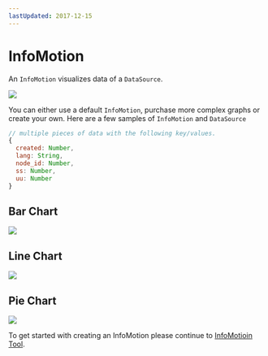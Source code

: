 ```yaml
---
lastUpdated: 2017-12-15
---
```


# InfoMotion

An `InfoMotion` visualizes data of a `DataSource`.

![](/_asset/images/InfoMotion/enebular-developers-aboutinfotype.png)

You can either use a default `InfoMotion`, purchase more complex graphs or create your own.
Here are a few samples of `InfoMotion` and `DataSource`

```javascript
// multiple pieces of data with the following key/values.
{
  created: Number,
  lang: String,
  node_id: Number,
  ss: Number,
  uu: Number
}

```

## Bar Chart
![](/_asset/images/InfoMotion/enebular-developers-template-bar.png)

## Line Chart

![](/_asset/images/InfoMotion/enebular-developers-template-line.png)

## Pie Chart

![](/_asset/images/InfoMotion/enebular-developers-template-pie.png)

To get started with creating an InfoMotion please continue to [InfoMotioin Tool](./InfoMotionTool.md).
